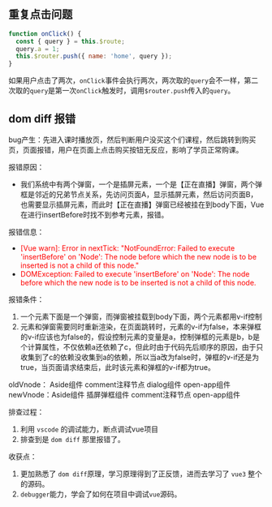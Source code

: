 ## 重复点击问题

```js
function onClick() {
  const { query } = this.$route;
  query.a = 1;
  this.$router.push({ name: 'home', query });
}
```

如果用户点击了两次，`onClick`事件会执行两次，两次取的`query`会不一样，第二次取的`query`是第一次`onClick`触发时，调用`$router.push`传入的`query`。

## dom diff 报错

bug产生：先进入课时播放页，然后判断用户没买这个们课程，然后跳转到购买页，页面报错，用户在页面上点击购买按钮无反应，影响了学员正常购课。

报错原因：
- 我们系统中有两个弹窗，一个是插屏元素，一个是【正在直播】弹窗，两个弹框是邻近的兄弟节点关系，先访问页面A，显示插屏元素，然后访问页面B，也需要显示插屏元素，而此时【正在直播】弹窗已经被挂在到body下面，Vue在进行insertBefore时找不到参考元素，报错。

报错信息：

- <font color='red'>[Vue warn]: Error in nextTick: "NotFoundError: Failed to execute 'insertBefore' on 'Node': The node before which the new node is to be inserted is not a child of this node."</font>
- <font color='red'>DOMException: Failed to execute 'insertBefore' on 'Node': The node before which the new node is to be inserted is not a child of this node.</font>

报错条件：
1. 一个元素下面是一个弹窗，而弹窗被挂载到body下面，两个元素都用v-if控制
2. 元素和弹窗需要同时重新渲染，在页面跳转时，元素的v-if为false，本来弹框的v-if应该也为false的，假设控制元素的变量是a，控制弹框的元素是b，b是个计算属性，不仅依赖a还依赖了c，但此时由于代码先后顺序的原因，由于只收集到了c的依赖没收集到a的依赖，所以当a改为false时，弹框的v-if还是为true，当页面请求结束后，此时该元素和弹框的v-if都为true。

oldVnode：  Aside组件 comment注释节点 dialog组件 open-app组件
newVnode：Aside组件 插屏弹框组件  comment注释节点 open-app组件

排查过程：
1. 利用 `vscode` 的调试能力，断点调试vue项目
2. 排查到是 `dom diff` 那里报错了。

收获点：
1. 更加熟悉了 `dom diff`原理，学习原理得到了正反馈，进而去学习了 `vue3` 整个的源码。
2. `debugger`能力，学会了如何在项目中调试`vue`源码。



